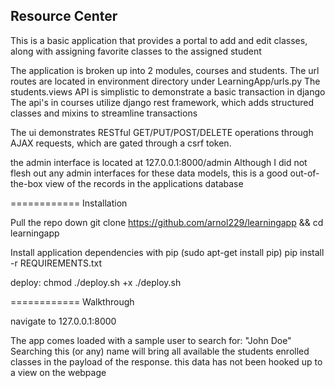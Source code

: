 Resource Center
------------------

This is a basic application that provides a portal to add and edit classes, along with assigning favorite classes to the assigned student

The application is broken up into 2 modules, courses and students. The url routes are located in environment directory under LearningApp/urls.py
The students.views API is simplistic to demonstrate a basic transaction in django
The api's in courses utilize django rest framework, which adds structured classes and mixins to streamline transactions

The ui demonstrates RESTful GET/PUT/POST/DELETE operations through AJAX requests, which are gated through a csrf token.


the admin interface is located at 127.0.0.1:8000/admin
Although I did not flesh out any admin interfaces for these data models, this is a good out-of-the-box view of the records in the applications database

============
Installation


Pull the repo down
git clone https://github.com/arnol229/learningapp && cd learningapp

Install application dependencies with pip (sudo apt-get install pip)
pip install -r REQUIREMENTS.txt

deploy:
chmod ./deploy.sh +x
./deploy.sh

============
Walkthrough

navigate to 127.0.0.1:8000

The app comes loaded with a sample user to search for: "John Doe"
Searching this (or any) name will bring all available the students enrolled classes in the payload of the response. this data has not been hooked up to a view on the webpage
